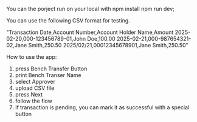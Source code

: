 You can the porject run on your local with
 npm install
 npm run dev;


You can use the following CSV format for testing.

"Transaction Date,Account Number,Account Holder Name,Amount
2025-02-20,000-123456789-01,John Doe,100.00
2025-02-21,000-987654321-02,Jane Smith,250.50
2025/02/21,00012345678901,Jane Smith,250.50"

How to use the app:
1. press Bench Transfer Button
2. print Bench Transer Name
3. select Approver
4. upload CSV file
5. press Next
6. follow the flow
7. if transaction is pending, you can mark it as successful with a special button